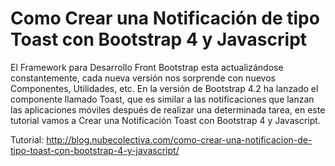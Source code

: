 # Como Crear una Notificación de tipo Toast con Bootstrap 4 y Javascript
El Framework para Desarrollo Front Bootstrap esta actualizándose constantemente, cada nueva versión nos sorprende con nuevos Componentes, Utilidades, etc. En la versión de Bootstrap 4.2 ha lanzado el componente llamado Toast, que es similar a las notificaciones que lanzan las aplicaciones móviles después de realizar una determinada tarea, en este tutorial vamos a Crear una Notificación Toast con Bootstrap 4 y Javascript. 

Tutorial: http://blog.nubecolectiva.com/como-crear-una-notificacion-de-tipo-toast-con-bootstrap-4-y-javascript/ 
